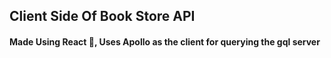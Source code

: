 ## Client Side Of Book Store API

#### Made Using React 🤟, Uses Apollo as the client for querying the gql server
